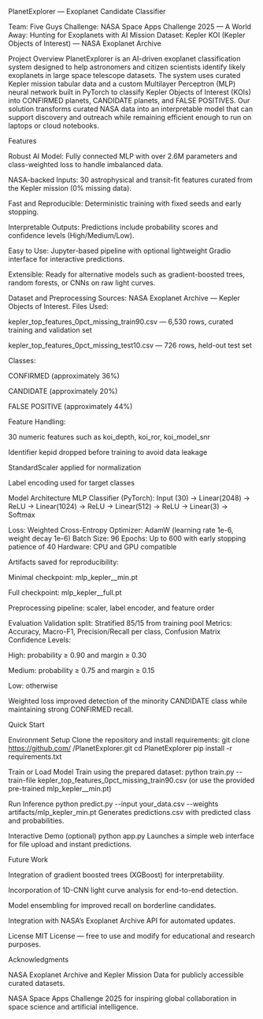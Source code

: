 PlanetExplorer — Exoplanet Candidate Classifier

Team: Five Guys
Challenge: NASA Space Apps Challenge 2025 — A World Away: Hunting for Exoplanets with AI
Mission Dataset: Kepler KOI (Kepler Objects of Interest) — NASA Exoplanet Archive

Project Overview
PlanetExplorer is an AI-driven exoplanet classification system designed to help astronomers and citizen scientists identify likely exoplanets in large space telescope datasets. The system uses curated Kepler mission tabular data and a custom Multilayer Perceptron (MLP) neural network built in PyTorch to classify Kepler Objects of Interest (KOIs) into CONFIRMED planets, CANDIDATE planets, and FALSE POSITIVES.
Our solution transforms curated NASA data into an interpretable model that can support discovery and outreach while remaining efficient enough to run on laptops or cloud notebooks.

Features

Robust AI Model: Fully connected MLP with over 2.6M parameters and class-weighted loss to handle imbalanced data.

NASA-backed Inputs: 30 astrophysical and transit-fit features curated from the Kepler mission (0% missing data).

Fast and Reproducible: Deterministic training with fixed seeds and early stopping.

Interpretable Outputs: Predictions include probability scores and confidence levels (High/Medium/Low).

Easy to Use: Jupyter-based pipeline with optional lightweight Gradio interface for interactive predictions.

Extensible: Ready for alternative models such as gradient-boosted trees, random forests, or CNNs on raw light curves.

Dataset and Preprocessing
Sources: NASA Exoplanet Archive — Kepler Objects of Interest.
Files Used:

kepler_top_features_0pct_missing_train90.csv — 6,530 rows, curated training and validation set

kepler_top_features_0pct_missing_test10.csv — 726 rows, held-out test set

Classes:

CONFIRMED (approximately 36%)

CANDIDATE (approximately 20%)

FALSE POSITIVE (approximately 44%)

Feature Handling:

30 numeric features such as koi_depth, koi_ror, koi_model_snr

Identifier kepid dropped before training to avoid data leakage

StandardScaler applied for normalization

Label encoding used for target classes

Model Architecture
MLP Classifier (PyTorch):
Input (30) → Linear(2048) → ReLU → Linear(1024) → ReLU → Linear(512) → ReLU → Linear(3) → Softmax

Loss: Weighted Cross-Entropy
Optimizer: AdamW (learning rate 1e-6, weight decay 1e-6)
Batch Size: 96
Epochs: Up to 600 with early stopping patience of 40
Hardware: CPU and GPU compatible

Artifacts saved for reproducibility:

Minimal checkpoint: mlp_kepler_<timestamp>_min.pt

Full checkpoint: mlp_kepler_<timestamp>_full.pt

Preprocessing pipeline: scaler, label encoder, and feature order

Evaluation
Validation split: Stratified 85/15 from training pool
Metrics: Accuracy, Macro-F1, Precision/Recall per class, Confusion Matrix
Confidence Levels:

High: probability ≥ 0.90 and margin ≥ 0.30

Medium: probability ≥ 0.75 and margin ≥ 0.15

Low: otherwise

Weighted loss improved detection of the minority CANDIDATE class while maintaining strong CONFIRMED recall.

Quick Start

Environment Setup
Clone the repository and install requirements:
git clone https://github.com/
<your-repo>/PlanetExplorer.git
cd PlanetExplorer
pip install -r requirements.txt

Train or Load Model
Train using the prepared dataset:
python train.py --train-file kepler_top_features_0pct_missing_train90.csv
(or use the provided pre-trained mlp_kepler_<timestamp>_min.pt)

Run Inference
python predict.py --input your_data.csv --weights artifacts/mlp_kepler_min.pt
Generates predictions.csv with predicted class and probabilities.

Interactive Demo (optional)
python app.py
Launches a simple web interface for file upload and instant predictions.

Future Work

Integration of gradient boosted trees (XGBoost) for interpretability.

Incorporation of 1D-CNN light curve analysis for end-to-end detection.

Model ensembling for improved recall on borderline candidates.

Integration with NASA’s Exoplanet Archive API for automated updates.

License
MIT License — free to use and modify for educational and research purposes.

Acknowledgments

NASA Exoplanet Archive and Kepler Mission Data for publicly accessible curated datasets.

NASA Space Apps Challenge 2025 for inspiring global collaboration in space science and artificial intelligence.
